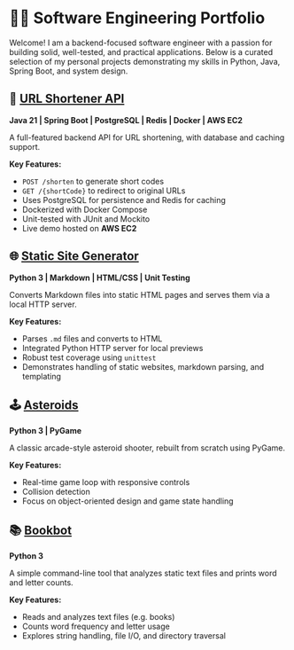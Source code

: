 # 👨‍💻 Software Engineering Portfolio

Welcome! I am a backend-focused software engineer with a passion for building solid, well-tested, and practical applications. Below is a curated selection of my personal projects demonstrating my skills in Python, Java, Spring Boot, and system design.



## 🔗 [URL Shortener API](https://github.com/stichj/urlshortener.git)
**Java 21 | Spring Boot | PostgreSQL | Redis | Docker | AWS EC2**

A full-featured backend API for URL shortening, with database and caching support.

**Key Features:**
- `POST /shorten` to generate short codes
- `GET /{shortCode}` to redirect to original URLs
- Uses PostgreSQL for persistence and Redis for caching
- Dockerized with Docker Compose
- Unit-tested with JUnit and Mockito
- Live demo hosted on **AWS EC2**



## 🌐 [Static Site Generator](https://github.com/stichj/Static_Site_Generator.git)
**Python 3 | Markdown | HTML/CSS | Unit Testing**

Converts Markdown files into static HTML pages and serves them via a local HTTP server.

**Key Features:**
- Parses `.md` files and converts to HTML
- Integrated Python HTTP server for local previews
- Robust test coverage using `unittest`
- Demonstrates handling of static websites, markdown parsing, and templating



## 🕹️ [Asteroids](https://github.com/stichj/Asteroids.git)
**Python 3 | PyGame**

A classic arcade-style asteroid shooter, rebuilt from scratch using PyGame.

**Key Features:**
- Real-time game loop with responsive controls
- Collision detection
- Focus on object-oriented design and game state handling



## 📚 [Bookbot](https://github.com/stichj/bookbot.git)
**Python 3**

A simple command-line tool that analyzes static text files and prints word and letter counts.

**Key Features:**
- Reads and analyzes text files (e.g. books)
- Counts word frequency and letter usage
- Explores string handling, file I/O, and directory traversal
